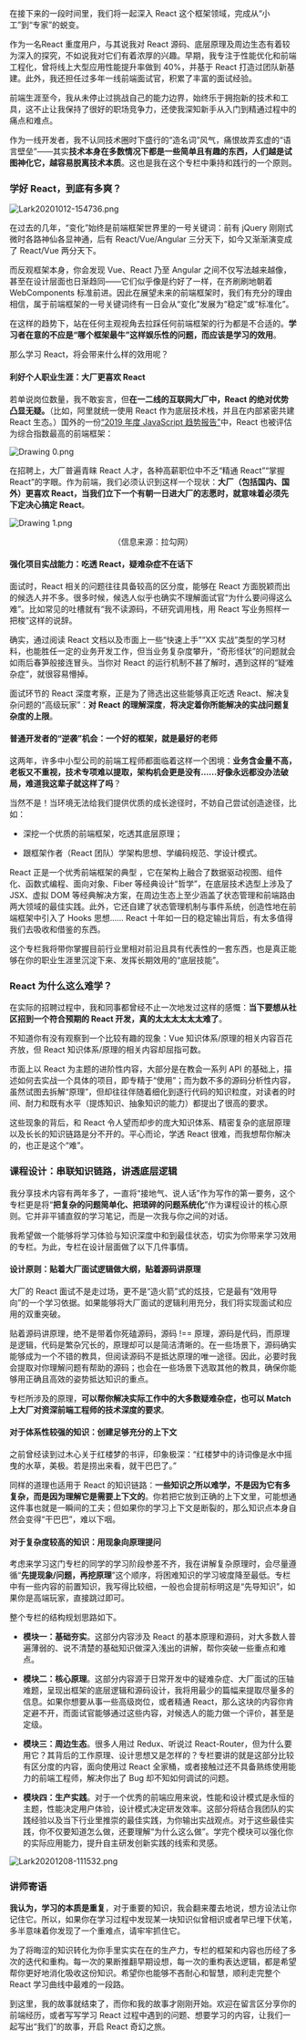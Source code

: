 <p>在接下来的一段时间里，我们将一起深入 React 这个框架领域，完成从“小工”到“专家”的蜕变。</p>
<p>作为一名React 重度用户，与其说我对 React 源码、底层原理及周边生态有着较为深入的探究，不如说我对它们有着浓厚的兴趣。早期，我专注于性能优化和前端工程化，曾将线上大型应用性能提升率做到 40%，并基于 React 打造过团队新基建。此外，我还担任过多年一线前端面试官，积累了丰富的面试经验。</p>
<p>前端生涯至今，我从未停止过挑战自己的能力边界，始终乐于拥抱新的技术和工具，这不止让我保持了很好的职场竞争力，还使我深知新手从入门到精通过程中的痛点和难点。</p>
<p>作为一线开发者，我不认同技术圈时下盛行的“造名词”风气，痛恨故弄玄虚的“语言壁垒”——其实<strong>技术本身在多数情况下都是一些简单且有趣的东西，人们越是试图神化它，越容易脱离技术本质</strong>。这也是我在这个专栏中秉持和践行的一个原则。</p>
<h3>学好 React，到底有多爽？</h3>
<p><img src="https://s0.lgstatic.com/i/image/M00/5D/40/CgqCHl-ECi-Aeep6AACZ17MFsQw154.png" alt="Lark20201012-154736.png"></p>
<p>在过去的几年，“变化”始终是前端框架世界里的一号关键词：前有 jQuery 刚刚式微时各路神仙各显神通，后有 React/Vue/Angular 三分天下，如今又渐渐演变成了 React/Vue 两分天下。</p>
<p>而反观框架本身，你会发现 Vue、React 乃至 Angular 之间不仅写法越来越像，甚至在设计层面也日渐趋同——它们似乎像是约好了一样，在齐刷刷地朝着 WebComponents 标准前进。因此在展望未来的前端框架时，我们有充分的理由相信，属于前端框架的一号关键词终有一日会从“变化”发展为“稳定”或“标准化”。</p>
<p>在这样的趋势下，站在任何主观视角去拉踩任何前端框架的行为都是不合适的。<strong>学习者在意的不应是“哪个框架最牛”这样娱乐性的问题，而应该是学习的效用</strong>。</p>
<p>那么学习 React，将会带来什么样的效用呢？</p>
<h4>利好个人职业生涯：大厂更喜欢 React</h4>
<p>若单说岗位数量，我不敢妄言，但<strong>在一二线的互联网大厂中，React 的绝对优势凸显无疑。</strong>（比如，阿里就统一使用 React 作为底层技术栈，并且在内部紧密共建 React 生态。）国外的一份<a href="https://2019.stateofjs.com/front-end-frameworks/">“2019 年度 JavaScript 趋势报告”</a>中，React 也被评估为综合指数最高的前端框架：</p>
<p><img src="https://s0.lgstatic.com/i/image/M00/5D/1E/CgqCHl-D4tuAIhZGAACpSU_Pme8543.png" alt="Drawing 0.png"></p>
<p>在招聘上，大厂普遍青睐 React 人才，各种高薪职位中不乏“精通 React”“掌握 React”的字眼。作为前端，我们必须认识到这样一个现状：<strong>大厂（包括国内、国外）更喜欢 React，当我们立下一个有朝一日进大厂的志愿时，就意味着必须先下定决心搞定 React</strong>。</p>
<p><img src="https://s0.lgstatic.com/i/image/M00/5D/13/Ciqc1F-D4uWAEDz9AACMs7KhhTk568.png" alt="Drawing 1.png"></p>
<div><p style="text-align:center;">（信息来源：拉勾网）</p></div>
<h4>强化项目实战能力：吃透 React，疑难杂症不在话下</h4>
<p>面试时，React 相关的问题往往具备较高的区分度，能够在 React 方面脱颖而出的候选人并不多。很多时候，候选人似乎也确实不理解面试官“为什么要问得这么难”。比如常见的吐槽就有“我不读源码，不研究调用栈，用 React 写业务照样一把梭”这样的说辞。</p>
<p>确实，通过阅读 React 文档以及市面上一些“快速上手”“XX 实战”类型的学习材料，也能胜任一定的业务开发工作，但当业务复杂度攀升，“奇形怪状”的问题就会如雨后春笋般接连冒头。当你对 React 的运行机制不甚了解时，遇到这样的“疑难杂症”，就很容易懵掉。</p>
<p>面试环节的 React 深度考察，正是为了筛选出这些能够真正吃透 React、解决复杂问题的“高级玩家”：<strong>对 React 的理解深度</strong>，<strong>将决定着你所能解决的实战问题复杂度的上限</strong>。</p>
<h4>普通开发者的“逆袭”机会：一个好的框架，就是最好的老师</h4>
<p>这两年，许多中小型公司的前端工程师都面临着这样一个困境：<strong>业务含金量不高，老板又不重视，技术专项难以提取，架构机会更是没有……好像永远都没办法破局，难道我这辈子就这样了吗</strong>？</p>
<p>当然不是！当环境无法给我们提供优质的成长途径时，不妨自己尝试创造途径，比如：</p>
<ul>
<li>
<p>深挖一个优质的前端框架，吃透其底层原理；</p>
</li>
<li>
<p>跟框架作者（React 团队）学架构思想、学编码规范、学设计模式。</p>
</li>
</ul>
<p>React 正是一个优秀前端框架的典型 ，它在架构上融合了数据驱动视图、组件化、函数式编程、面向对象、Fiber 等经典设计“哲学”，在底层技术选型上涉及了 JSX、虚拟 DOM 等经典解决方案，在周边生态上至少涵盖了状态管理和前端路由两大领域的最佳实践。此外，它还自建了状态管理机制与事件系统，创造性地在前端框架中引入了 Hooks 思想...... React 十年如一日的稳定输出背后，有太多值得我们去吸收和借鉴的东西。</p>
<p>这个专栏我将带你掌握目前行业里相对前沿且具有代表性的一套东西，也是真正能够在你的职业生涯里沉淀下来、发挥长期效用的“底层技能”。</p>
<h3>React 为什么这么难学？</h3>
<p>在实际的招聘过程中，我和同事都曾经不止一次地发过这样的感慨：<strong>当下要想从社区招到一个符合预期的 React 开发，真的太太太太太太难了</strong>。</p>
<p>不知道你有没有观察到一个比较有趣的现象：Vue 知识体系/原理的相关内容百花齐放，但 React 知识体系/原理的相关内容却屈指可数。</p>
<p>市面上以 React 为主题的进阶性内容，大部分是在教会一系列 API 的基础上，描述如何去实战一个具体的项目，即专精于“使用”；而为数不多的源码分析性内容，虽然试图去拆解“原理”，但却往往伴随着细化到逐行代码的知识粒度，对读者的时间、耐力和既有水平（提炼知识、抽象知识的能力）都提出了很高的要求。</p>
<p>这些现象的背后，和 React 令人望而却步的庞大知识体系、精密复杂的底层原理以及长长的知识链路是分不开的。平心而论，学透 React 很难，而我想帮你解决的，也正是这个“难”。</p>
<h3>课程设计：串联知识链路，讲透底层逻辑</h3>
<p>我分享技术内容有两年多了，一直将“接地气、说人话”作为写作的第一要务，这个专栏更是将“<strong>把复杂的问题简单化、把琐碎的问题系统化</strong>”作为课程设计的核心原则。它并非平铺直叙的学习笔记，而是一次我与你之间的对话。</p>

<p>我希望做一个能够将学习体验与知识深度中和到最佳状态，切实为你带来学习效用的专栏。为此，专栏在设计层面做了以下几件事情。</p>
<h4>设计原则：贴着大厂面试逻辑做大纲，贴着源码讲原理</h4>
<p>大厂的 React 面试不是走过场，更不是“造火箭”式的炫技，它是最有“效用导向”的一个学习依据。如果能够将大厂面试的逻辑利用充分，我们将实现面试和应用的双重突破。</p>
<p>贴着源码讲原理，绝不是带着你死磕源码，源码 !== 原理，源码是代码，而原理是逻辑，代码是繁杂冗长的，原理却可以是简洁清晰的。在一些场景下，源码确实能够成为一个不错的教具，但阅读源码不是抵达原理的唯一途径。因此，必要时我会提取对你理解问题有帮助的源码；也会在一些场景下选取其他的教具，确保你能够用正确且高效的姿势抵达知识的重点。</p>
<p>专栏所涉及的原理，<strong>可以帮你解决实际工作中的大多数疑难杂症，也可以 Match 上大厂对资深前端工程师的技术深度的要求</strong>。</p>
<h4>对于体系性较强的知识：创建足够充分的上下文</h4>
<p>之前曾经读到过木心关于红楼梦的书评，印象极深：“红楼梦中的诗词像是水中摇曳的水草，美极。若是捞出来看，就干巴巴了。”</p>
<p>同样的道理也适用于 React 的知识链路：<strong>一些知识之所以难学，不是因为它有多复杂，而是因为理解它是需要上下文的</strong>。你若把它放到正确的上下文里，可能想通这件事也就是一瞬间的工夫；但如果你的学习上下文是断裂的，那么知识点本身自然会变得“干巴巴”，难以下咽。</p>
<h4>对于复杂度较高的知识：用现象向原理提问</h4>
<p>考虑来学习这门专栏的同学的学习阶段参差不齐，我在讲解复杂原理时，会尽量遵循“<strong>先提现象/问题，再挖原理</strong>”这个顺序，将困难知识的学习坡度降至最低。专栏中有一些内容的前置知识，我写得比较细，一般也会提前标明这是“先导知识”，如果你是高端玩家，直接跳过即可。</p>
<p>整个专栏的结构规划思路如下。</p>
<ul>
<li>
<p><strong>模块一：基础夯实</strong>。这部分内容涉及 React 的基本原理和源码，对大多数人普遍薄弱的、说不清楚的基础知识做深入浅出的讲解，帮你突破一些重点和难点。</p>
</li>
<li>
<p><strong>模块二：核心原理</strong>。这部分内容源于日常开发中的疑难杂症、大厂面试的压轴难题，呈现出框架的底层逻辑和源码设计，我将用最少的篇幅来提取尽量多的信息。如果你想要从事一些高级岗位，或者精通 React，那么这块的内容你肯定避不开，而面试官能够通过这些内容，对候选人的能力做一个评价，甚至是定级。</p>
</li>
<li>
<p><strong>模块三：周边生态</strong>。很多人用过 Redux、听说过 React-Router，但为什么要用它？其背后的工作原理、设计思想又是怎样的？专栏要讲的就是这部分比较有区分度的内容，面向使用过 React 全家桶，或者接触过还不具备熟练使用能力的前端工程师，解决你出了 Bug 却不知如何调试的问题。</p>
</li>
<li>
<p><strong>模块四：生产实践</strong>。对于一个优秀的前端应用来说，性能和设计模式是永恒的主题，性能决定用户体验，设计模式决定研发效率。这部分将结合我团队的实践经验以及当下行业里推崇的最佳实践，为你输出实战观点。对于这些最佳实践，你不仅要知道怎么做，还要理解“为什么这么做”。学完个模块可以强化你的实际应用能力，提升自主研发创新实践的线索和灵感。</p>
</li>
</ul>
<p><img src="https://s0.lgstatic.com/i/image/M00/7E/2E/CgqCHl_O8AiAMsLrAAOzA7Lqfa0393.png" alt="Lark20201208-111532.png"></p>
<h3>讲师寄语</h3>
<p><strong>我认为，学习的本质是重复</strong>，对于重要的知识，我会翻来覆去地说，想方设法让你记住它。所以，如果你在学习过程中发现某一块知识似曾相识或者早已埋下伏笔，多半意味着你发现了一个重难点，请牢牢抓住它。</p>
<p>为了将晦涩的知识转化为你手里实实在在的生产力，专栏的框架和内容也历经了多次的迭代和重构。每一次的果断推翻早期设想，每一次的重构表达逻辑，都是希望帮你更好地消化吸收这份知识。希望你也能够不吝耐心和智慧，顺利走完整个 React 学习曲线中最难的一段路。</p>
<p>到这里，我的故事就结束了，而你和我的故事才刚刚开始。欢迎在留言区分享你的前端经历，或者写写学习 React 过程中遇到的问题、想要学习的内容，让我们一起写出“我们”的故事，开启 React 奇幻之旅。</p>

